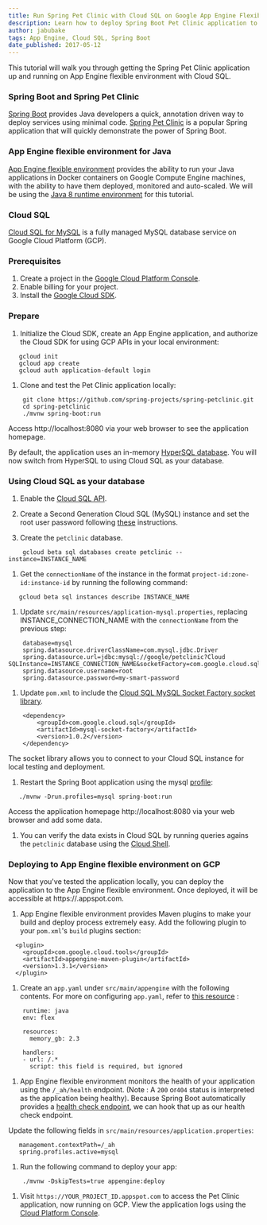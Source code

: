```yaml
---
title: Run Spring Pet Clinic with Cloud SQL on Google App Engine Flexible Environment
description: Learn how to deploy Spring Boot Pet Clinic application to Google App Engine Flexible environment and use Cloud SQL.
author: jabubake
tags: App Engine, Cloud SQL, Spring Boot
date_published: 2017-05-12
---
```


This tutorial will walk you through getting the Spring Pet Clinic application up and running on App Engine flexible environment with Cloud SQL.

### Spring Boot and Spring Pet Clinic
[Spring Boot](https://projects.spring.io/spring-boot/) provides Java developers a quick, annotation driven way to deploy services using minimal code.
[Spring Pet Clinic](https://github.com/spring-projects/spring-petclinic) is a popular Spring application that will quickly demonstrate the power of Spring Boot.

### App Engine flexible environment for Java
[App Engine flexible environment](https://cloud.google.com/appengine/docs/flexible/java/) provides the ability to run your Java applications in Docker containers on Google Compute Engine machines, with the ability
to have them deployed, monitored and auto-scaled.
We will be using the [Java 8 runtime environment](https://cloud.google.com/appengine/docs/flexible/java/dev-java-only) for this tutorial.

### Cloud SQL
[Cloud SQL for MySQL](https://cloud.google.com/sql/docs/mysql/) is a fully managed MySQL database service on Google Cloud Platform (GCP).

### Prerequisites
1. Create a project in the [Google Cloud Platform Console](https://console.cloud.google.com/).
1. Enable billing for your project.
1. Install the [Google Cloud SDK](https://cloud.google.com/sdk/).

### Prepare
1. Initialize the Cloud SDK, create an App Engine application, and authorize the Cloud SDK for using GCP APIs in your local environment:
```
   gcloud init
   gcloud app create
   gcloud auth application-default login
```
1. Clone and test the Pet Clinic application locally:
```
    git clone https://github.com/spring-projects/spring-petclinic.git
    cd spring-petclinic
    ./mvnw spring-boot:run
```

  Access http://localhost:8080 via your web browser to see the application homepage.

  By default, the application uses an in-memory [HyperSQL database](http://hsqldb.org/).
  You will now switch from HyperSQL to using Cloud SQL as your database.

### Using Cloud SQL as your database

1. Enable the [Cloud SQL API](https://console.cloud.google.com/flows/enableapi?apiid=sqladmin).

1. Create a Second Generation Cloud SQL (MySQL) instance and set the root user password following [these](https://cloud.google.com/sql/docs/mysql/create-instance#create-2nd-gen) instructions.

1. Create the `petclinic` database.
```
    gcloud beta sql databases create petclinic --instance=INSTANCE_NAME
```
1. Get the `connectionName` of the instance in the format `project-id:zone-id:instance-id` by running the following command:
```
   gcloud beta sql instances describe INSTANCE_NAME
```
1. Update `src/main/resources/application-mysql.properties`, replacing INSTANCE_CONNECTION_NAME with the `connectionName` from the previous step:
```
    database=mysql
    spring.datasource.driverClassName=com.mysql.jdbc.Driver
    spring.datasource.url=jdbc:mysql://google/petclinic?Cloud SQLInstance=INSTANCE_CONNECTION_NAME&socketFactory=com.google.cloud.sql.mysql.SocketFactory
    spring.datasource.username=root
    spring.datasource.password=my-smart-password
```
1. Update `pom.xml` to include the [Cloud SQL MySQL Socket Factory socket library](https://github.com/GoogleCloudPlatform/cloud-sql-mysql-socket-factory).
```
    <dependency>
        <groupId>com.google.cloud.sql</groupId>
        <artifactId>mysql-socket-factory</artifactId>
        <version>1.0.2</version>
    </dependency>
```
   The socket library allows you to connect to your Cloud SQL instance for local testing and deployment.
1. Restart the Spring Boot application using the mysql [profile](http://docs.spring.io/spring-boot/docs/current/maven-plugin/examples/run-profiles.html):
```
   ./mvnw -Drun.profiles=mysql spring-boot:run
```
  Access the application homepage http://localhost:8080 via your web browser and add some data.
1. You can verify the data exists in Cloud SQL by running queries agains the `petclinic` database using the [Cloud Shell](https://cloud.google.com/sql/docs/mysql/quickstart#connect_to_your_instance_using_the_db_client_client_in_the_cloud_shell).


### Deploying to App Engine flexible environment on GCP
Now that you've tested the application locally, you can deploy the application to the App Engine flexible environment.
Once deployed, it will be accessible at https://<your-project-id>.appspot.com.

1. App Engine flexible environment provides Maven plugins to make your build and deploy process extremely easy.
   Add the following plugin to your `pom.xml`'s `build` plugins section:
```
  <plugin>
    <groupId>com.google.cloud.tools</groupId>
    <artifactId>appengine-maven-plugin</artifactId>
    <version>1.3.1</version>
  </plugin>
```

1. Create an `app.yaml` under `src/main/appengine` with the following contents.
For more on configuring `app.yaml`, refer to [this resource](https://cloud.google.com/appengine/docs/flexible/java/configuring-your-app-with-app-yaml) :
```
    runtime: java
    env: flex

    resources:
      memory_gb: 2.3

    handlers:
    - url: /.*
      script: this field is required, but ignored
 ```

1. App Engine flexible environment monitors the health of your application using the `/_ah/health` endpoint.
(Note : A `200` or`404` status is interpreted as the application being healthy).
Because Spring Boot automatically provides a [health check endpoint](https://docs.spring.io/spring-boot/docs/current/reference/html/production-ready-endpoints.html#production-ready-health),
we can hook that up as our health check endpoint.

Update the following fields in `src/main/resources/application.properties`:
```
   management.contextPath=/_ah
   spring.profiles.active=mysql
```

1. Run the following command to deploy your app:
```
    ./mvnw -DskipTests=true appengine:deploy
```

1. Visit `https://YOUR_PROJECT_ID.appspot.com` to access the Pet Clinic application, now running on GCP.
View the application logs using the [Cloud Platform Console](https://console.cloud.google.com/logs/viewer).
